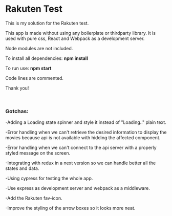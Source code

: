 # Rakuten Test

<p>This is my solution for the Rakuten test.</p>
<p>This app is made without using any boilerplate or thirdparty library. It is used with pure css, React and Webpack as a development server.</p>
<p>Node modules are not included.</p>
<p>To install all dependencies: <b>npm install</b>
<p>To run use: <b>npm start</b></p>

<p>Code lines are commented.</p>
<p>Thank you!</p>
<br>
<h3>Gotchas:</h3>
<p>-Adding a Loading state spinner and style it instead of "Loading.." plain text.</p>
<p>-Error handling when we can't retrieve the desired information to display the movies because api is not available with hidding the affected component.</p>
<p>-Error handling when we can't connect to the api server with a properly styled message on the screen.</p>
<p>-Integrating with redux in a next version so we can handle better all the states and data.</p>
<p>-Using cypress for testing the whole app.</p>
<p>-Use express as development server and webpack as a middleware.</p>
<p>-Add the Rakuten fav-icon.</p>
<p>-Improve the styling of the arrow boxes so it looks more neat.</p>
